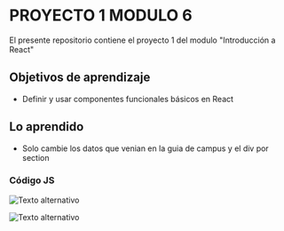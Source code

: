 # PROYECTO 1 MODULO 6 
El presente repositorio contiene el proyecto 1 del modulo "Introducción a React"

## Objetivos de aprendizaje
- Definir y usar componentes funcionales básicos en React

## Lo aprendido
- Solo cambie los datos que venian en la guia de campus y el div por section




### Código JS
![Texto alternativo](https://i.imgur.com/C7qeP98.png)

![Texto alternativo](https://i.imgur.com/t0MIg1W.png)